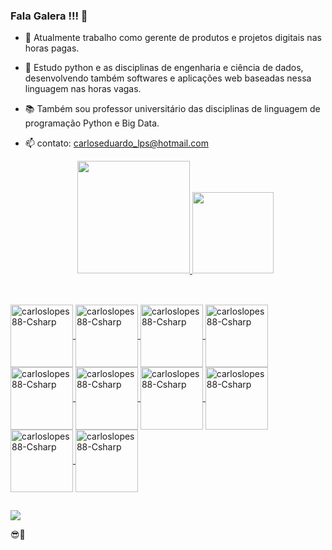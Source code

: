 ### Fala Galera !!! 👋
  
- 🔭 Atualmente trabalho como gerente de produtos e projetos digitais nas horas pagas.
  
- 🌱 Estudo python e as disciplinas de engenharia e ciência de dados, desenvolvendo também softwares e aplicações web baseadas nessa linguagem nas horas vagas.
  
- 📚 Também sou professor universitário das disciplinas de linguagem de programação Python e Big Data.
  
- 📫 contato: carloseduardo_lps@hotmail.com
  
  <div align="center">
  <a href="https://github.com/rafaballerini">
  <img height="180em" src="https://github-readme-stats.vercel.app/api?username=carloslopes88&show_icons=true&theme=tokyonight&include_all_commits=true&count_private=true"/>
  <img height="130em" src="https://github-readme-stats.vercel.app/api/top-langs/?username=carloslopes88&layout=compact&langs_count=7&theme=tokyonight"/>
</div>
<div>
  
</div>

##

<div style="display: inline_block"><br>
  <img align="center" alt="carloslopes88-Csharp" height="100" width="100" src="https://skillicons.dev/icons?i=python">
  <img align="center" alt="carloslopes88-Csharp" height="100" width="100" src="https://skillicons.dev/icons?i=js">
  <img align="center" alt="carloslopes88-Csharp" height="100" width="100" src="https://skillicons.dev/icons?i=html">
  <img align="center" alt="carloslopes88-Csharp" height="100" width="100" src="https://skillicons.dev/icons?i=css">
  <img align="center" alt="carloslopes88-Csharp" height="100" width="100" src="https://skillicons.dev/icons?i=cs">
  <img align="center" alt="carloslopes88-Csharp" height="100" width="100" src="https://skillicons.dev/icons?i=django">
  <img align="center" alt="carloslopes88-Csharp" height="100" width="100" src="https://skillicons.dev/icons?i=flask">
  <img align="center" alt="carloslopes88-Csharp" height="100" width="100" src="https://skillicons.dev/icons?i=aws">
  <img align="center" alt="carloslopes88-Csharp" height="100" width="100" src="https://skillicons.dev/icons?i=gcp">
  <img align="center" alt="carloslopes88-Csharp" height="100" width="100" src="https://skillicons.dev/icons?i=azure">
</div>

##
 
<div>
  <a href="https://www.linkedin.com/in/carlos-eduardo-lopes-planejamento-empresarial/" target="_blank"><img src="https://img.shields.io/badge/-LinkedIn-%230077B5?style=for-the-badge&logo=linkedin&logoColor=white" target="_blank"></a>
</div>  

😎🤙
